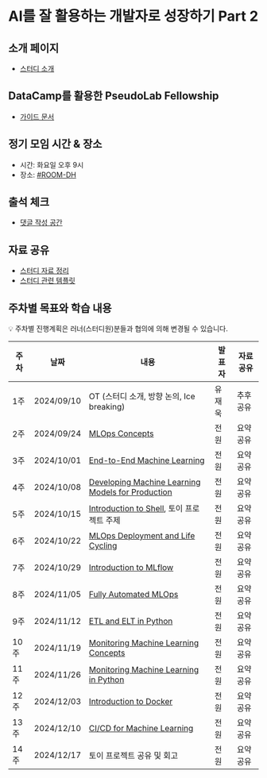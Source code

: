 # AI를 잘 활용하는 개발자로 성장하기 Part 2
## 소개 페이지
- [스터디 소개](./Introduction.md)

## DataCamp를 활용한 PseudoLab Fellowship
- [가이드 문서](https://github.com/Pseudo-Lab/9th-builder/discussions/32)

## 정기 모임 시간 & 장소
- 시간: 화요일 오후 9시
- 장소: [#ROOM-DH](https://discord.gg/EPurkHVtp2)

## 출석 체크
- [댓글 작성 공간](https://github.com/Pseudo-Lab/9th-developer-AI-powered-part2/discussions/3)

## 자료 공유
- [스터디 자료 정리](./LearnDataCamp.md)
- [스터디 관련 템플릿](./Template.md)

## 주차별 목표와 학습 내용
💡 주차별 진행계획은 러너(스터디원)분들과 협의에 의해 변경될 수 있습니다.

| 주차 | 날짜 | 내용 | 발표자 | 자료공유 |
| - | - | - | - | - |
| 1주 | 2024/09/10 | OT (스터디 소개, 방향 논의, Ice breaking) | 유재욱 | 추후공유 |
| 2주 | 2024/09/24 | [MLOps Concepts](https://app.datacamp.com/learn/courses/mlops-concepts) | 전원 | 요약공유 |
| 3주 | 2024/10/01 | [End-to-End Machine Learning](https://app.datacamp.com/learn/courses/end-to-end-machine-learning) | 전원 | 요약공유 |
| 4주 | 2024/10/08 | [Developing Machine Learning Models for Production](https://app.datacamp.com/learn/courses/developing-machine-learning-models-for-production) | 전원 | 요약공유 |
| 5주 | 2024/10/15 | [Introduction to Shell](https://app.datacamp.com/learn/courses/introduction-to-shell), 토이 프로젝트 주제 | 전원 | 요약공유 |
| 6주 | 2024/10/22 | [MLOps Deployment and Life Cycling](https://app.datacamp.com/learn/courses/mlops-deployment-and-life-cycling) | 전원 | 요약공유 |
| 7주 | 2024/10/29 | [Introduction to MLflow](https://app.datacamp.com/learn/courses/introduction-to-mlflow) | 전원 | 요약공유 |
| 8주 | 2024/11/05 | [Fully Automated MLOps](https://app.datacamp.com/learn/courses/fully-automated-mlops) | 전원 | 요약공유 |
| 9주 | 2024/11/12 | [ETL and ELT in Python](https://app.datacamp.com/learn/courses/etl-and-elt-in-python) | 전원 | 요약공유 |
| 10주 | 2024/11/19 | [Monitoring Machine Learning Concepts](https://app.datacamp.com/learn/courses/monitoring-machine-learning-concepts) | 전원 | 요약공유 |
| 11주 | 2024/11/26 | [Monitoring Machine Learning in Python](https://app.datacamp.com/learn/courses/monitoring-machine-learning-in-python) | 전원 | 요약공유 |
| 12주 | 2024/12/03 | [Introduction to Docker](https://app.datacamp.com/learn/courses/introduction-to-docker) | 전원 | 요약공유 |
| 13주 | 2024/12/10 | [CI/CD for Machine Learning](https://app.datacamp.com/learn/courses/cicd-for-machine-learning) | 전원 | 요약공유 |
| 14주 | 2024/12/17 | 토이 프로젝트 공유 및 회고 | 전원 | 요약공유 |

